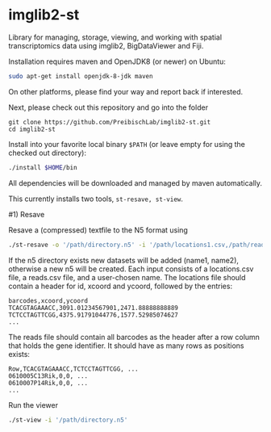 # imglib2-st
Library for managing, storage, viewing, and working with spatial
transcriptomics data using imglib2, BigDataViewer and Fiji.

Installation requires maven and OpenJDK8 (or newer) on Ubuntu:
```bash
sudo apt-get install openjdk-8-jdk maven
```
On other platforms, please find your way and report back if interested.

Next, please check out this repository and go into the folder

```
git clone https://github.com/PreibischLab/imglib2-st.git
cd imglib2-st
```

Install into your favorite local binary `$PATH` (or leave empty for using the checked out directory):
```bash
./install $HOME/bin
```
All dependencies will be downloaded and managed by maven automatically.

This currently installs two tools, `st-resave, st-view`.

#1) Resave

Resave a (compressed) textfile to the N5 format using
```bash
./st-resave -o '/path/directory.n5' -i '/path/locations1.csv,/path/reads2.csv,name1' -i '/path.zip/locations2.csv,/path.zip/reads2.csv,name2' ...
```
If the n5 directory exists new datasets will be added (name1, name2), otherwise a new n5 will be created. Each input consists of a locations.csv file, a reads.csv file, and a user-chosen name. The locations file should contain a header for id, xcoord and ycoord, followed by the entries:
```
barcodes,xcoord,ycoord
TCACGTAGAAACC,3091.01234567901,2471.88888888889
TCTCCTAGTTCGG,4375.91791044776,1577.52985074627
...
```
The reads file should contain all barcodes as the header after a row column that holds the gene identifier. It should have as many rows as positions exists:
```
Row,TCACGTAGAAACC,TCTCCTAGTTCGG, ...
0610005C13Rik,0,0, ...
0610007P14Rik,0,0, ...
...
```

Run the viewer
```bash
./st-view -i '/path/directory.n5'
```
